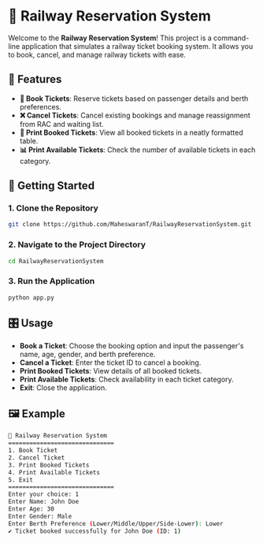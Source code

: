 # 🚂 Railway Reservation System

Welcome to the **Railway Reservation System**! This project is a command-line application that simulates a railway ticket booking system. It allows you to book, cancel, and manage railway tickets with ease.


## 🌟 Features

- **🎫 Book Tickets**: Reserve tickets based on passenger details and berth preferences.
- **❌ Cancel Tickets**: Cancel existing bookings and manage reassignment from RAC and waiting list.
- **📜 Print Booked Tickets**: View all booked tickets in a neatly formatted table.
- **📊 Print Available Tickets**: Check the number of available tickets in each category.


## 🚀 Getting Started

### 1. Clone the Repository

```bash
git clone https://github.com/MaheswaranT/RailwayReservationSystem.git
```

### 2. Navigate to the Project Directory

```bash
cd RailwayReservationSystem
```

### 3. Run the Application

```bash
python app.py
```


## 🎛 Usage

- **Book a Ticket**: Choose the booking option and input the passenger's name, age, gender, and berth preference.
- **Cancel a Ticket**: Enter the ticket ID to cancel a booking.
- **Print Booked Tickets**: View details of all booked tickets.
- **Print Available Tickets**: Check availability in each ticket category.
- **Exit**: Close the application.


## 🖼️ Example
```bash
🚂 Railway Reservation System
==============================
1. Book Ticket
2. Cancel Ticket
3. Print Booked Tickets
4. Print Available Tickets
5. Exit
==============================
Enter your choice: 1
Enter Name: John Doe
Enter Age: 30
Enter Gender: Male
Enter Berth Preference (Lower/Middle/Upper/Side-Lower): Lower
✔ Ticket booked successfully for John Doe (ID: 1)
```

